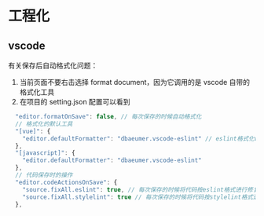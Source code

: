 # 工程化

## vscode

有关保存后自动格式化问题：

1. 当前页面不要右击选择 format document，因为它调用的是 vscode 自带的格式化工具
2. 在项目的 setting.json 配置可以看到

```js
  "editor.formatOnSave": false, // 每次保存的时候自动格式化
  // 格式化的默认工具
  "[vue]": {
    "editor.defaultFormatter": "dbaeumer.vscode-eslint" // eslint格式化vue文件
  },
  "[javascript]": {
    "editor.defaultFormatter": "dbaeumer.vscode-eslint"
  },
  // 代码保存时的操作
  "editor.codeActionsOnSave": {
    "source.fixAll.eslint": true, // 每次保存的时候将代码按eslint格式进行修复
    "source.fixAll.stylelint": true // 每次保存的时候将代码按stylelint格式进行修复
  },
```
